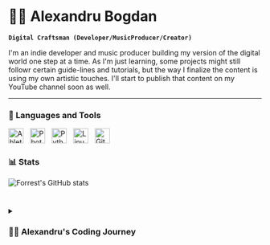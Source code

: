 # 🏄‍♂️ Alexandru Bogdan
**`Digital Craftsman (Developer/MusicProducer/Creator)`**

I'm an indie developer and music producer building my version of the digital world one step at a time. As I'm just learning, some projects might still followr certain guide-lines and tutorials, but the way I finalize the content is using my own artistic touches. I'll start to publish that content on my YouTube channel soon as well.

---

### 🧰 Languages and Tools


<img align="left" alt="Ableton" width="30px" style="padding-right:10px;" src="https://devicons.dev.br/icons?icon=Ableton&size=48&theme=dark&perline=3" />
<img align="left" alt="Photoshop" width="30px" style="padding-right:10px;" src="https://devicons.dev.br/icons?icon=Photoshop&size=48&theme=dark&perline=3" />
<img align="left" alt="Python" width="30px" style="padding-right:10px;" src="https://devicons.dev.br/icons?icon=Python&size=48&theme=dark&perline=3" />
<img align="left" alt="Linux" width="30px" style="padding-right:10px;" src="https://devicons.dev.br/icons?icon=Linux&size=48&theme=dark&perline=3" />
<img align="left" alt="GitHub" width="30px" style="padding-right:10px;" src="https://devicons.dev.br/icons?icon=Github&size=48&theme=dark&perline=3" />
<br />

#


### 📊 Stats

![Forrest's GitHub stats](https://github-readme-stats.vercel.app/api?username=pglbiscuite&show_icons=true&theme=gruvbox)

<!-- ![GitHub Streak](https://streak-stats.demolab.com?user=ForrestKnight&theme=gruvbox&border_radius=4.5) -->

#

<details>
 <summary><h3>👨‍💻 Alexandru's Coding Journey</h3></summary>
   To be detailed at a later date.

[website]: -
[youtube]: -
